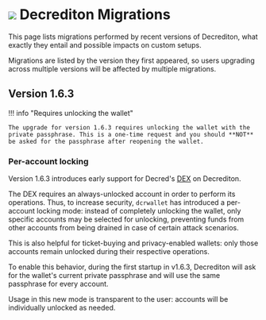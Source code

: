 # <img class="dcr-icon" src="/img/dcr-icons/Wallet.svg" /> Decrediton Migrations

This page lists migrations performed by recent versions of Decrediton, what exactly they entail and possible impacts on custom setups.

Migrations are listed by the version they first appeared, so users upgrading across multiple versions will be affected by multiple migrations.


## Version 1.6.3

!!! info "Requires unlocking the wallet"

    The upgrade for version 1.6.3 requires unlocking the wallet with the private passphrase. This is a one-time request and you should **NOT** be asked for the passphrase after reopening the wallet.
    
### Per-account locking

Version 1.6.3 introduces early support for Decred's [DEX](https://github.com/decred/dcrdex) on Decrediton.

The DEX requires an always-unlocked account in order to perform its operations. Thus, to increase security, `dcrwallet` has introduced a per-account locking mode: instead of completely unlocking the wallet, only specific accounts may be selected for unlocking, preventing funds from other accounts from being drained in case of certain attack scenarios.

This is also helpful for ticket-buying and privacy-enabled wallets: only those accounts remain unlocked during their respective operations.

To enable this behavior, during the first startup in v1.6.3, Decrediton will ask for the wallet's current private passphrase and will use the same passphrase for every account. 

Usage in this new mode is transparent to the user: accounts will be individually unlocked as needed.
